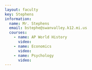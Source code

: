 ```yaml
---
layout: faculty
key: Stephens
information:
  name: Mr. Stephens
  email: bstephe@swanvalley.k12.mi.us
  courses:
    - name: AP World History
      video:
    - name: Economics
      video:
    - name: Psychology
      video:
---
```

